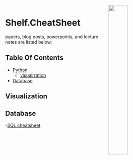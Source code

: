 <img src="https://github.com/IKJ1992/Shelf/blob/master/images/logo.PNG" width="35%" height="35%" align="right" />

# Shelf.CheatSheet 
papers, blog posts, powerpoints, and lecture notes are listed below:
## Table Of Contents
- [Python]()
  - [visualization](#visualization)
- [Database](#database)


## Visualization

## Database
-[SQL cheatsheet](../resources/SQL%20cheatsheet.pdf)